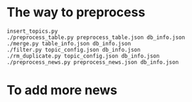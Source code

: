 The way to preprocess
============================
    insert_topics.py
    ./preprocess_table.py preprocess_table.json db_info.json
    ./merge.py table_info.json db_info.json
    ./filter.py topic_config.json db_info.json
    ./rm_duplicate.py topic_config.json db_info.json
    ./preprocess_news.py preprocess_news.json db_info.json


To add more news
============================
